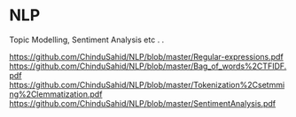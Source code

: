 # NLP
Topic Modelling, Sentiment Analysis etc . .

https://github.com/ChinduSahid/NLP/blob/master/Regular-expressions.pdf
https://github.com/ChinduSahid/NLP/blob/master/Bag_of_words%2CTFIDF.pdf
https://github.com/ChinduSahid/NLP/blob/master/Tokenization%2Csetmming%2Clemmatization.pdf
https://github.com/ChinduSahid/NLP/blob/master/SentimentAnalysis.pdf
